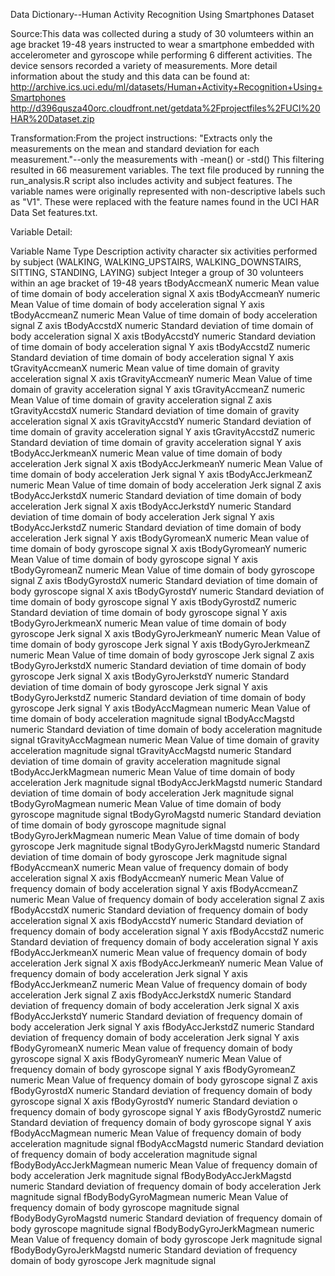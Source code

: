 Data Dictionary--Human Activity Recognition Using Smartphones Dataset		


Source:This data was collected during a study of 30 volumteers within an 
age bracket 19-48 years instructed to wear a smartphone embedded with 
accelerometer and gyroscope while performing 6 different activities. 
The device sensors recorded a variety of measurements.
More detail information about the study and this data can be found at: 
http://archive.ics.uci.edu/ml/datasets/Human+Activity+Recognition+Using+Smartphones
http://d396qusza40orc.cloudfront.net/getdata%2Fprojectfiles%2FUCI%20HAR%20Dataset.zip


Transformation:From the project instructions: "Extracts only the measurements
on the mean and standard deviation for each measurement."--only the measurements with -mean() or -std()
This filtering resulted in 66 measurement variables. The text file produced by 
running the run_analysis.R script also includes activity and subject features.
The variable names were originally represented with non-descriptive labels 
such as "V1". These were replaced with the feature names found in the 
UCI HAR Data Set features.txt. 

Variable Detail:

Variable Name	Type	Description
activity	character	six activities performed by subject (WALKING, WALKING_UPSTAIRS, WALKING_DOWNSTAIRS, SITTING, STANDING, LAYING)
subject	Integer	a group of 30 volunteers within an age bracket of 19-48 years
tBodyAccmeanX	numeric	Mean value of time domain of body acceleration signal X axis
tBodyAccmeanY	numeric	Mean Value of time domain of body acceleration signal Y axis
tBodyAccmeanZ	numeric	Mean Value of time domain of body acceleration signal Z axis
tBodyAccstdX	numeric	Standard deviation of time domain of body acceleration signal X axis
tBodyAccstdY	numeric	Standard deviation of time domain of body acceleration signal Y axis
tBodyAccstdZ	numeric	Standard deviation of time domain of body acceleration signal Y axis
tGravityAccmeanX	numeric	Mean value of time domain of gravity acceleration signal X axis
tGravityAccmeanY	numeric	Mean Value of time domain of gravity acceleration signal Y axis
tGravityAccmeanZ	numeric	Mean Value of time domain of gravity acceleration signal Z axis
tGravityAccstdX	numeric	Standard deviation of time domain of gravity acceleration signal X axis
tGravityAccstdY	numeric	Standard deviation of time domain of gravity acceleration signal Y axis
tGravityAccstdZ	numeric	Standard deviation of time domain of gravity acceleration signal Y axis
tBodyAccJerkmeanX	numeric	Mean value of time domain of body acceleration Jerk signal X axis
tBodyAccJerkmeanY	numeric	Mean Value of time domain of body acceleration Jerk signal Y axis
tBodyAccJerkmeanZ	numeric	Mean Value of time domain of body acceleration Jerk signal Z axis
tBodyAccJerkstdX	numeric	Standard deviation of time domain of body acceleration Jerk signal X axis
tBodyAccJerkstdY	numeric	Standard deviation of time domain of body acceleration Jerk signal Y axis
tBodyAccJerkstdZ	numeric	Standard deviation of time domain of body acceleration Jerk signal Y axis
tBodyGyromeanX	numeric	Mean value of time domain of body gyroscope signal X axis
tBodyGyromeanY	numeric	Mean Value of time domain of body gyroscope signal Y axis
tBodyGyromeanZ	numeric	Mean Value of time domain of body gyroscope signal Z axis
tBodyGyrostdX	numeric	Standard deviation of time domain of body gyroscope signal X axis
tBodyGyrostdY	numeric	Standard deviation of time domain of body gyroscope signal Y axis
tBodyGyrostdZ	numeric	Standard deviation of time domain of body gyroscope signal Y axis
tBodyGyroJerkmeanX	numeric	Mean value of time domain of body gyroscope Jerk signal X axis
tBodyGyroJerkmeanY	numeric	Mean Value of time domain of body gyroscope Jerk signal Y axis
tBodyGyroJerkmeanZ	numeric	Mean Value of time domain of body gyroscope Jerk signal Z axis
tBodyGyroJerkstdX	numeric	Standard deviation of time domain of body gyroscope Jerk signal X axis
tBodyGyroJerkstdY	numeric	Standard deviation of time domain of body gyroscope Jerk signal Y axis
tBodyGyroJerkstdZ	numeric	Standard deviation of time domain of body gyroscope Jerk signal Y axis
tBodyAccMagmean	numeric	Mean Value of time domain of body acceleration magnitude signal
tBodyAccMagstd	numeric	Standard deviation of time domain of body acceleration magnitude signal 
tGravityAccMagmean	numeric	Mean Value of time domain of gravity acceleration magnitude signal
tGravityAccMagstd	numeric	Standard deviation of time domain of gravity acceleration magnitude signal 
tBodyAccJerkMagmean	numeric	Mean Value of time domain of body acceleration Jerk magnitude signal
tBodyAccJerkMagstd	numeric	Standard deviation of time domain of body acceleration Jerk magnitude signal 
tBodyGyroMagmean	numeric	Mean Value of time domain of body gyroscope magnitude signal
tBodyGyroMagstd	numeric	Standard deviation of time domain of body gyroscope magnitude signal 
tBodyGyroJerkMagmean	numeric	Mean Value of time domain of body gyroscope Jerk magnitude signal
tBodyGyroJerkMagstd	numeric	Standard deviation of time domain of body gyroscope Jerk magnitude signal 
fBodyAccmeanX	numeric	Mean value of frequency domain of body acceleration signal X axis
fBodyAccmeanY	numeric	Mean Value of frequency domain of body acceleration signal Y axis
fBodyAccmeanZ	numeric	Mean Value of frequency domain of body acceleration signal Z axis
fBodyAccstdX	numeric	Standard deviation of  frequency domain of body acceleration signal X axis
fBodyAccstdY	numeric	Standard deviation of frequency domain of body acceleration signal Y axis
fBodyAccstdZ	numeric	Standard deviation of frequency domain of body acceleration signal Y axis
fBodyAccJerkmeanX	numeric	Mean value of frequency domain of body acceleration Jerk signal X axis
fBodyAccJerkmeanY	numeric	Mean Value of frequency domain of body acceleration Jerk signal Y axis
fBodyAccJerkmeanZ	numeric	Mean Value of frequency domain of body acceleration Jerk signal Z axis
fBodyAccJerkstdX	numeric	Standard deviation of frequency domain of body acceleration Jerk signal X axis
fBodyAccJerkstdY	numeric	Standard deviation of frequency domain of body acceleration Jerk signal Y axis
fBodyAccJerkstdZ	numeric	Standard deviation of frequency domain of body acceleration Jerk signal Y axis
fBodyGyromeanX	numeric	Mean value of frequency domain of body gyroscope signal X axis
fBodyGyromeanY	numeric	Mean Value of frequency domain of body gyroscope signal Y axis
fBodyGyromeanZ	numeric	Mean Value of frequency domain of body gyroscope signal Z axis
fBodyGyrostdX	numeric	Standard deviation of frequency domain of body gyroscope signal X axis
fBodyGyrostdY	numeric	Standard deviation o frequency domain of body gyroscope signal Y axis
fBodyGyrostdZ	numeric	Standard deviation of frequency domain of body gyroscope signal Y axis
fBodyAccMagmean	numeric	Mean Value of  frequency domain of body acceleration magnitude signal
fBodyAccMagstd	numeric	Standard deviation of  frequency domain of body acceleration magnitude signal 
fBodyBodyAccJerkMagmean	numeric	Mean Value of frequency domain of body acceleration Jerk magnitude signal
fBodyBodyAccJerkMagstd	numeric	Standard deviation of frequency domain of body acceleration Jerk magnitude signal 
fBodyBodyGyroMagmean	numeric	Mean Value of frequency domain of body gyroscope magnitude signal
fBodyBodyGyroMagstd	numeric	Standard deviation of frequency domain of body gyroscope magnitude signal 
fBodyBodyGyroJerkMagmean	numeric	Mean Value of frequency domain of body gyroscope Jerk magnitude signal
fBodyBodyGyroJerkMagstd	numeric	Standard deviation of frequency domain of body gyroscope Jerk magnitude signal 
